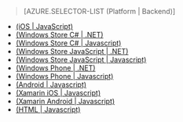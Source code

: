 ﻿> [AZURE.SELECTOR-LIST (Platform | Backend)]
- [(iOS | JavaScript)](/pt-br/documentation/articles/mobile-services-ios-add-paging-data/)
- [(Windows Store C# | .NET)](/pt-br/documentation/articles/mobile-services-dotnet-backend-windows-store-dotnet-add-paging-data/)
- [(Windows Store C# | Javascript)](/pt-br/documentation/articles/mobile-services-windows-store-dotnet-add-paging-data/)
- [(Windows Store JavaScript | .NET)](/pt-br/documentation/articles/mobile-services-dotnet-backend-windows-store-javascript-add-paging-data/)
- [(Windows Store JavaScript | Javascript)](/pt-br/documentation/articles/mobile-services-windows-store-javascript-add-paging-data/)
- [(Windows Phone | .NET)](/pt-br/documentation/articles/mobile-services-dotnet-backend-windows-phone-add-paging-data/)
- [(Windows Phone | Javascript)](/pt-br/documentation/articles/mobile-services-windows-phone-add-paging-data/)
- [(Android | Javascript)](/pt-br/documentation/articles/mobile-services-android-add-paging-data/)
- [(Xamarin iOS | Javascript)](/pt-br/documentation/articles/partner-xamarin-mobile-services-ios-add-paging-data/)
- [(Xamarin Android | Javascript)](/pt-br/documentation/articles/partner-xamarin-mobile-services-android-add-paging-data/)
- [(HTML | Javascript)](/pt-br/documentation/articles/mobile-services-html-add-paging-data/)



<!--HONumber=42-->
